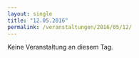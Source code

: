 ```yaml
---
layout: single
title: "12.05.2016"
permalink: /veranstaltungen/2016/05/12/
---
```


Keine Veranstaltung an diesem Tag.
